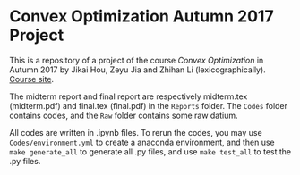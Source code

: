 # Convex Optimization Autumn 2017 Project

This is a repository of a project of the course *Convex Optimization* in Autumn 2017 by Jikai Hou, Zeyu Jia and Zhihan Li (lexicographically). [Course site](http://bicmr.pku.edu.cn/~wenzw/opt-2017-fall.html).

The midterm report and final report are respectively midterm.tex (midterm.pdf) and final.tex (final.pdf) in the `Reports` folder. The `Codes` folder contains codes, and the `Raw` folder contains some raw datium.

All codes are written in .ipynb files. To rerun the codes, you may use `Codes/environment.yml` to create a anaconda environment, and then use `make generate_all` to generate all .py files, and use `make test_all` to test the .py files.
